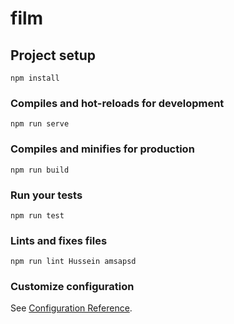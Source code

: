 # film

## Project setup
```
npm install
```

### Compiles and hot-reloads for development
```
npm run serve
```

### Compiles and minifies for production
```
npm run build 
```

### Run your tests
```
npm run test
```

### Lints and fixes files
```
npm run lint Hussein amsapsd
```

### Customize configuration
See [Configuration Reference](https://cli.vuejs.org/config/).
